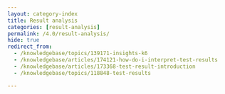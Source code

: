 ```yaml
---
layout: category-index
title: Result analysis
categories: [result-analysis]
permalink: /4.0/result-analysis/
hide: true
redirect_from:
  - /knowledgebase/topics/139171-insights-k6
  - /knowledgebase/articles/174121-how-do-i-interpret-test-results
  - /knowledgebase/articles/173368-test-result-introduction
  - /knowledgebase/topics/118848-test-results

---
```

